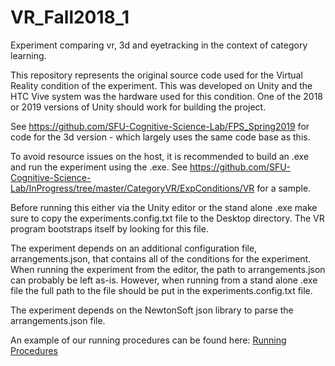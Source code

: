 # VR_Fall2018_1
Experiment comparing vr, 3d and eyetracking in the context of category learning.

This repository represents the original source code used for the Virtual Reality condition of the experiment.
This was developed on Unity and the HTC Vive system was the hardware used for this condition. One of the 2018
or 2019 versions of Unity should work for building the project.

See https://github.com/SFU-Cognitive-Science-Lab/FPS_Spring2019 for code for the 3d version - which largely uses the same code base as this.

To avoid resource issues on the host, it is recommended to build an .exe and run the experiment using the .exe.
See https://github.com/SFU-Cognitive-Science-Lab/InProgress/tree/master/CategoryVR/ExpConditions/VR for a sample.

Before running this either via the Unity editor or the stand alone .exe make sure to copy the experiments.config.txt
file to the Desktop directory. The VR program bootstraps itself by looking for this file. 

The experiment depends on an additional configuration file, arrangements.json, that contains all of the conditions for the
experiment. When running the experiment from the editor, the path to arrangements.json can probably be left as-is. 
However, when running from a stand alone .exe file the full path to the file should be put in the experiments.config.txt file.

The experiment depends on the NewtonSoft json library to parse the arrangements.json file.

An example of our running procedures can be found here: [Running Procedures](https://github.com/SFU-Cognitive-Science-Lab/VR_Fall2018_1/blob/vr/Procedures%20for%20Running%20Category.pdf)
